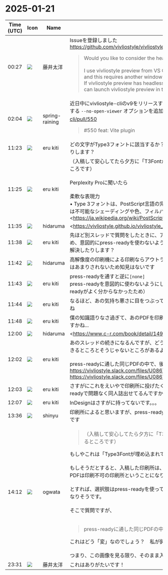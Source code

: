 # 2025-01-21

|Time (UTC)|Icon|Name|Message|
|---|---|---|---|
|00:27|![](https://secure.gravatar.com/avatar/071ca54af656223d6d39098e0598e777.jpg?s=72&d=https%3A%2F%2Fa.slack-edge.com%2Fdf10d%2Fimg%2Favatars%2Fava_0022-72.png)|藤井太洋|Issueを登録しました<br><https://github.com/vivliostyle/vivliostyle-cli/issues/555><br><blockquote>Would you like to consider the headless preview mode with --daemon or --server?<br><br>I use vivliostyle preview from VS Code extension with --http option to launch Chromium, and this requires another window.  <br>If vivliostyle preview has headless booting option with probiding URL to stdout, application can launch vivliostyle preview in their document pane.</blockquote>|
|02:04|![](https://secure.gravatar.com/avatar/1ac180f0868137292905c311b5fff781.jpg?s=72&d=https%3A%2F%2Fa.slack-edge.com%2Fdf10d%2Fimg%2Favatars%2Fava_0021-72.png)|spring-raining|近日中にvivliostyle-cliのv9をリリースする予定で、そのタイミングでブラウザーを起動しないようにする `--no-open-viewer` オプションを追加する予定です:+1: <https://github.com/vivliostyle/vivliostyle-cli/pull/550><br><blockquote>#550 feat: Vite plugin</blockquote>|
|11:23|![](https://avatars.slack-edge.com/2025-01-02/8239753544307_0a2ed044106a764896d3_72.jpg)|eru kiti|どの文字がType3フォントに該当するか？を調べる方法ってあります？Adobeの有償ツール必須だったりします？|
|11:25|![](https://avatars.slack-edge.com/2025-01-02/8239753544307_0a2ed044106a764896d3_72.jpg)|eru kiti|（入稿して安心してたら夕方に「T3Fontが埋め込まれてない」と電話が来て、真っ青になっているところです）<br><br>Perplexity Proに聞いたら<br><br>柔軟な表現力<br>• Type 3フォントは、PostScript言語の完全なセットを使用して定義されており、Type 1フォントでは不可能なシェーディングや色、フィルパターンの指定などの特殊な効果を実現できます<https://ja.wikipedia.org/wiki/PostScript%E3%83%95%E3%82%A9%E3%83%B3%E3%83%88|9>。カスタマイズ性箇条書きやカスタム文字などの記号文字に使用されます<https://www.intwk.co.jp/knowledge-base/how-are-type3-fonts-handled/|8><br>• グリフはPDFグラフィックスコマンドのストリームで定義され、形状、ビットマップイメージ、他のテキストやフォントさえも含むことができます<https://www.intwk.co.jp/knowledge-base/how-are-type3-fonts-handled/|8><br>一般的な用途<br>数式や特殊記号<br>• 主に以下のような場面で使用されます：数式の表示<br>• 特殊文字の表現<br>• 全角と半角の間の不可視文字<https://blog.shikoan.com/pdf-font-embed/|1><br>って帰ってきたんで今回はもう壊れてもいいかと思ってるんですが<br><br>本の内容が内容なのでそれもあまり良くないから、いずれは解決したいと思っています。文字を特定できない事には厳しいため、何かしらノウハウをお持ちの方がいらっしゃったら教えていただけると幸いです|
|11:35|![](https://avatars.slack-edge.com/2022-07-04/3777085476512_a8d3b37eee1f9c9519dc_72.png)|hidaruma|<https://vivliostyle.github.io/vivliostyle_doc/ja/vivliostyle-user-group-vol3/ogwata/index.html|https://vivliostyle.github.io/vivliostyle_doc/ja/vivliostyle-user-group-vol3/ogwata/index.html><br><blockquote>鬼門だった。その構造上、 “Vivliostyle” 自身は PDF 出力機能を持たず、ブラウザに依存することにしている。しかし “Chrome” に限っては、「PDF に保存」メニューで PDF を生成すると、OpenType/CFF フォントが Type3 フォントとして埋め込まれてしまう問題があった。<br><br>困っていたところに、印刷向け PDF/X-1a 準拠データへの変換ツール “press-ready”<https://github.com/vibranthq/press-ready|https://github.com/vibranthq/press-ready> の作者、uetchy 氏 <https://github.com/uetchy|https://github.com/uetchy> が開発に加わってくれて、数年来の懸案が一挙に解決してしまった。</blockquote><br><blockquote>vibranthq/press-ready</blockquote><br><blockquote>uetchy</blockquote>|
|11:38|![](https://avatars.slack-edge.com/2025-01-02/8239753544307_0a2ed044106a764896d3_72.jpg)|eru kiti|先ほど別スレッドで質問をしたときに、アウトライン化が太さに関して悪さをしてることが判明したため、意図的にpress-readyを使わないようにしてたんですが、アウトライン化を抑制した状態でも、<br>解決したりします？|
|11:42|![](https://avatars.slack-edge.com/2022-07-04/3777085476512_a8d3b37eee1f9c9519dc_72.png)|hidaruma|高解像度の印刷機による印刷ならアウトライン化による印刷の太りは極軽微で同人出版レベルでは回避はあまりされないため知見はないです|
|11:43|![](https://avatars.slack-edge.com/2025-01-02/8239753544307_0a2ed044106a764896d3_72.jpg)|eru kiti|press-readyを通すと逆に`[none]             Type 3     yes     no`が増えてるようなので、press-readyを意図的に使わないようにしていました（アウトライン化をしないケースでのpress-readyがよく分からなかったため）|
|11:44|![](https://avatars.slack-edge.com/2025-01-02/8239753544307_0a2ed044106a764896d3_72.jpg)|eru kiti|なるほど、あの気持ち悪さに目をつぶって印刷所に投げると実は印刷上問題が無い可能性もあるんですね|
|11:48|![](https://avatars.slack-edge.com/2025-01-02/8239753544307_0a2ed044106a764896d3_72.jpg)|eru kiti|僕の知識語りなさ過ぎて、あのPDFを印刷所に入稿刷る勇気がないですけど、あれを投げるべきなんですかね...|
|12:00|![](https://avatars.slack-edge.com/2022-07-04/3777085476512_a8d3b37eee1f9c9519dc_72.png)|hidaruma|<https://www.c-r.com/book/detail/1493|https://www.c-r.com/book/detail/1493><br>の6章ではInDesignに出力PDFを貼り付けてPDF/X-4を出すような力業を紹介したりしていますが、その印刷所（印刷設備）次第なのでなんともいえません（そのコンセンサスがPDF/X系規格による制約ではありますが）<br><blockquote>C&amp;R研究所は1991年創業の出版社です。コンピュータ書やビジネス書を中心に、読者のニーズに合った良書の出版を心がけて日々努力しています。</blockquote>|
|12:02|![](https://avatars.slack-edge.com/2025-01-02/8239753544307_0a2ed044106a764896d3_72.jpg)|eru kiti|あのスレッドの続きになるんですが、どういう条件かはわからないんですが、正常にアウトライン化できるところとそうじゃないところがあるようです。<br><br>press-readyに通した同じPDFの中で、後者のように唐突に、変になるようで困っています<br>https://vivliostyle.slack.com/files/U086V6KMYCE/F089GG4JM8D/image.png<br>https://vivliostyle.slack.com/files/U086V6KMYCE/F089GG5TKV3/image.png|
|12:03|![](https://avatars.slack-edge.com/2025-01-02/8239753544307_0a2ed044106a764896d3_72.jpg)|eru kiti|さすがにこれをえいやで印刷所に投げたくないなと思っているんですが、皆さんの手元だとpress-readyで問題なく同人誌出せてるんですかね。。。|
|12:07|![](https://avatars.slack-edge.com/2025-01-02/8239753544307_0a2ed044106a764896d3_72.jpg)|eru kiti|InDesignはさすがに持ってないです。。。|
|13:36|![](https://avatars.slack-edge.com/2018-04-27/354445776386_e258f5ed5ba887b08668_72.jpg)|shinyu|印刷所によると思いますが、press-readyは使わないで、そのままのPDF出力で同人誌出せているようです|
|14:12|![](https://avatars.slack-edge.com/2019-11-22/845042642576_070441337abaca9fb7b3_72.png)|ogwata|<blockquote>（入稿して安心してたら夕方に「T3Fontが埋め込まれてない」と電話が来て、真っ青になっているところです）</blockquote>もしやこれは「Type3Fontが埋め込まれている」の間違いではないでしょうか？<br><br>もしそうだとすると、入稿した印刷所は、Vivliostyleで素のまま出力した（press-readyを通さない）PDFは印刷不可の印刷所ということになります。<br><br>とすれば、選択肢はpress-readyを使ってPDF/X-1aに変換したPDFを入稿すること一択ということになりそうです。<br><br>そこで質問ですが、<br><br><blockquote>press-readyに通した同じPDFの中で、後者のように唐突に、変になるようで困っています</blockquote>これはどう「変」なのでしょう？　私が鈍感なだけかもしれませんが、よく分かりませんでした。<br><br>つまり、この画像を見る限り、そのまま入稿してもOKのように思うのですが、いかがでしょう？|
|23:31|![](https://secure.gravatar.com/avatar/071ca54af656223d6d39098e0598e777.jpg?s=72&d=https%3A%2F%2Fa.slack-edge.com%2Fdf10d%2Fimg%2Favatars%2Fava_0022-72.png)|藤井太洋|これはありがたいです！|
